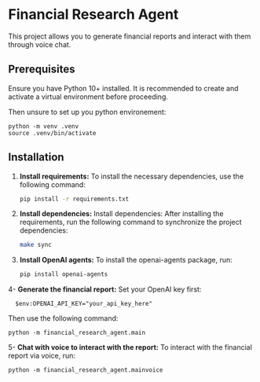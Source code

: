 # Financial Research Agent

This project allows you to generate financial reports and interact with them through voice chat.

## Prerequisites

Ensure you have Python 10+ installed. It is recommended to create and activate a virtual environment before proceeding.

Then unsure to set up you python environement:

   `python -m venv .venv`<br>
   `source .venv/bin/activate`

## Installation

1. **Install requirements:**
   To install the necessary dependencies, use the following command:

   ```bash
   pip install -r requirements.txt

2. **Install dependencies:**
Install dependencies: After installing the requirements, run the following command to synchronize the project dependencies:

   ```bash
   make sync

3. **Install OpenAI agents:**
To install the openai-agents package, run:
    ```bash
    pip install openai-agents

4- **Generate the financial report:**
Set your OpenAI key first:
   
      $env:OPENAI_API_KEY="your_api_key_here"
Then use the following command:

    python -m financial_research_agent.main

5- **Chat with voice to interact with the report:**
To interact with the financial report via voice, run:

    python -m financial_research_agent.mainvoice

